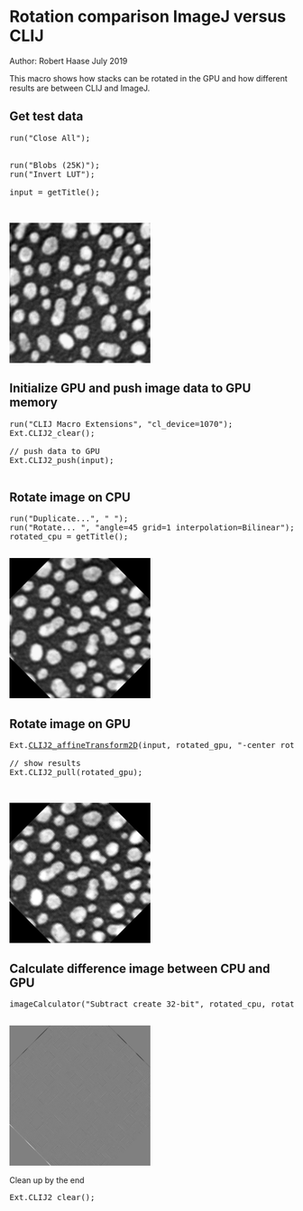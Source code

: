 

# Rotation comparison ImageJ versus CLIJ
Author: Robert Haase
July 2019


This macro shows how stacks can be rotated in the GPU
and how different results are between CLIJ and ImageJ.


## Get test data

<pre class="highlight">
run("Close All");


run("Blobs (25K)");
run("Invert LUT");

input = getTitle();


</pre>
<a href="image_1587653828332.png"><img src="image_1587653828332.png" width="250" alt="blobs.gif"/></a>

## Initialize GPU and push image data to GPU memory

<pre class="highlight">
run("CLIJ Macro Extensions", "cl_device=1070");
Ext.CLIJ2_clear();

// push data to GPU
Ext.CLIJ2_push(input);

</pre>

## Rotate image on CPU

<pre class="highlight">
run("Duplicate...", " ");
run("Rotate... ", "angle=45 grid=1 interpolation=Bilinear");
rotated_cpu = getTitle();

</pre>
<a href="image_1587653828457.png"><img src="image_1587653828457.png" width="250" alt="blobs-1.gif"/></a>

## Rotate image on GPU

<pre class="highlight">
Ext.<a href="https://clij.github.io/clij2-docs/reference_affineTransform2D">CLIJ2_affineTransform2D</a>(input, rotated_gpu, "-center rotate=45 center");

// show results
Ext.CLIJ2_pull(rotated_gpu);


</pre>
<a href="image_1587653828521.png"><img src="image_1587653828521.png" width="250" alt="CLIJ2_affineTransform2D_result27"/></a>

## Calculate difference image between CPU and GPU

<pre class="highlight">
imageCalculator("Subtract create 32-bit", rotated_cpu, rotated_gpu);

</pre>
<a href="image_1587653828620.png"><img src="image_1587653828620.png" width="250" alt="Result of blobs-1.gif"/></a>

Clean up by the end

<pre class="highlight">
Ext.CLIJ2_clear();
</pre>




